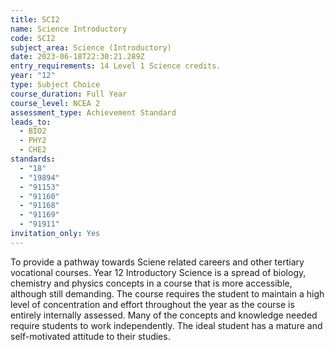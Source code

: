 ```yaml
---
title: SCI2
name: Science Introductory
code: SCI2
subject_area: Science (Introductory)
date: 2023-06-18T22:30:21.289Z
entry_requirements: 14 Level 1 Science credits.
year: "12"
type: Subject Choice
course_duration: Full Year
course_level: NCEA 2
assessment_type: Achievement Standard
leads_to:
  - BIO2
  - PHY2
  - CHE2
standards:
  - "18"
  - "19894"
  - "91153"
  - "91160"
  - "91168"
  - "91169"
  - "91911"
invitation_only: Yes
---
```

To provide a pathway towards Sciene related careers and other tertiary vocational courses. Year 12 Introductory Science is a spread of biology, chemistry and physics concepts in a course that is more accessible, although still demanding. The course requires the student to maintain a high level of concentration and effort throughout the year as the course is entirely internally assessed. Many of the concepts and knowledge needed require students to work independently. The ideal student has a mature and self-motivated attitude to their studies.